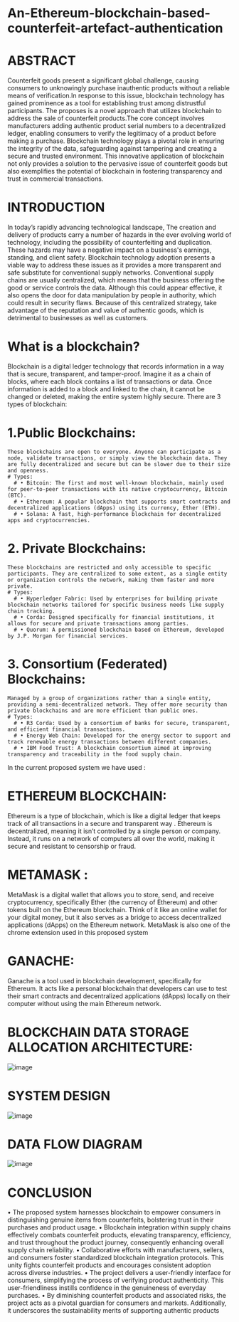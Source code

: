 # An-Ethereum-blockchain-based-counterfeit-artefact-authentication
# ABSTRACT
Counterfeit goods present a significant global challenge, causing consumers to unknowingly purchase inauthentic products without a reliable means of verification.In response to this issue, blockchain technology has gained prominence as a tool for establishing trust among distrustful participants. The  proposes is a novel approach that utilizes blockchain to address the sale of counterfeit products.The core concept involves manufacturers adding authentic product serial numbers to a decentralized ledger, enabling consumers to verify the legitimacy of a product before making a purchase. Blockchain technology plays a pivotal role in ensuring the integrity of the data, safeguarding against tampering and creating a secure and trusted environment.  This innovative application of blockchain not only provides a solution to the pervasive issue of counterfeit goods but also exemplifies the potential of blockchain in fostering transparency and trust in commercial transactions.

# INTRODUCTION
In today’s rapidly advancing technological landscape, The creation and delivery of products carry a number of hazards in the ever evolving world of technology, including the possibility of counterfeiting and duplication. These hazards may have a negative impact on a business's earnings, standing, and client safety. Blockchain technology adoption presents a viable way to address these issues as it provides a more transparent and safe substitute for conventional supply networks. Conventional supply chains are usually centralized, which means that the business offering the good or service controls the data. Although this could appear effective, it also opens the door for data manipulation by people in authority, which could result in security flaws. Because of this centralized strategy, take advantage of the reputation and value of authentic goods, which is detrimental to businesses as well as customers.

# What is a blockchain?
Blockchain is a digital ledger technology that records information in a way that is secure, transparent, and tamper-proof. Imagine it as a chain of blocks, where each block contains a list of transactions or data. Once information is added to a block and linked to the chain, it cannot be changed or deleted, making the entire system highly secure.
There are 3 types of blockchain:
# 1.Public Blockchains: 
    These blockchains are open to everyone. Anyone can participate as a node, validate transactions, or simply view the blockchain data. They are fully decentralized and secure but can be slower due to their size and openness.
    # Types:
      # • Bitcoin: The first and most well-known blockchain, mainly used for peer-to-peer transactions with its native cryptocurrency, Bitcoin (BTC).
      # • Ethereum: A popular blockchain that supports smart contracts and decentralized applications (dApps) using its currency, Ether (ETH).
      # • Solana: A fast, high-performance blockchain for decentralized apps and cryptocurrencies.
# 2. Private Blockchains:
    These blockchains are restricted and only accessible to specific participants. They are centralized to some extent, as a single entity or organization controls the network, making them faster and more private.
    # Types:
      # • Hyperledger Fabric: Used by enterprises for building private blockchain networks tailored for specific business needs like supply chain tracking.
      # • Corda: Designed specifically for financial institutions, it allows for secure and private transactions among parties.
      # • Quorum: A permissioned blockchain based on Ethereum, developed by J.P. Morgan for financial services.
# 3. Consortium (Federated) Blockchains:
    Managed by a group of organizations rather than a single entity, providing a semi-decentralized network. They offer more security than private blockchains and are more efficient than public ones.
    # Types:
      # • R3 Corda: Used by a consortium of banks for secure, transparent, and efficient financial transactions.
      # • Energy Web Chain: Developed for the energy sector to support and track renewable energy transactions between different companies.
      # • IBM Food Trust: A blockchain consortium aimed at improving transparency and traceability in the food supply chain.
In the current proposed system we have used :
# ETHEREUM BLOCKCHAIN:
Ethereum is a type of blockchain, which is like a digital ledger that keeps track of all transactions in a secure and transparent way . Ethereum is decentralized, meaning it isn’t controlled by a single person or company. Instead, it runs on a network of computers all over the world, making it secure and resistant to censorship or fraud.
# METAMASK :
MetaMask is a digital wallet that allows you to store, send, and receive cryptocurrency, specifically Ether (the currency of Ethereum) and other tokens built on the Ethereum blockchain. Think of it like an online wallet for your digital money, but it also serves as a bridge to access decentralized applications (dApps) on the Ethereum network. MetaMask is also one of the chrome extension used in this proposed system
# GANACHE:
Ganache is a tool used in blockchain development, specifically for Ethereum. It acts like a personal blockchain that developers can use to test their smart contracts and decentralized applications (dApps) locally on their computer without using the main Ethereum network.

# BLOCKCHAIN DATA STORAGE ALLOCATION ARCHITECTURE:
![image](https://github.com/user-attachments/assets/b8b1800d-7bad-4961-9365-285ddd8071ca)

# SYSTEM DESIGN
![image](https://github.com/user-attachments/assets/2b0a7a8f-9c41-4597-ae19-937ba9595bb4)

# DATA FLOW DIAGRAM
![image](https://github.com/user-attachments/assets/fadb5e80-4b87-418a-9ec4-23c0d498ddb5)

# CONCLUSION
• The proposed system harnesses blockchain to empower consumers in distinguishing genuine items from counterfeits, bolstering trust in their purchases and product usage. 
• Blockchain integration within supply chains effectively combats counterfeit products, elevating transparency, efficiency, and trust throughout the product journey, consequently enhancing overall supply chain reliability. 
• Collaborative efforts with manufacturers, sellers, and consumers foster standardized blockchain integration protocols. This unity fights counterfeit products and encourages consistent adoption across diverse industries.
• The project delivers a user-friendly interface for consumers, simplifying the process of verifying product authenticity. This user-friendliness instills confidence in the genuineness of everyday purchases. 
• By diminishing counterfeit products and associated risks, the project acts as a pivotal guardian for consumers and markets. Additionally, it underscores the sustainability merits of supporting authentic products
